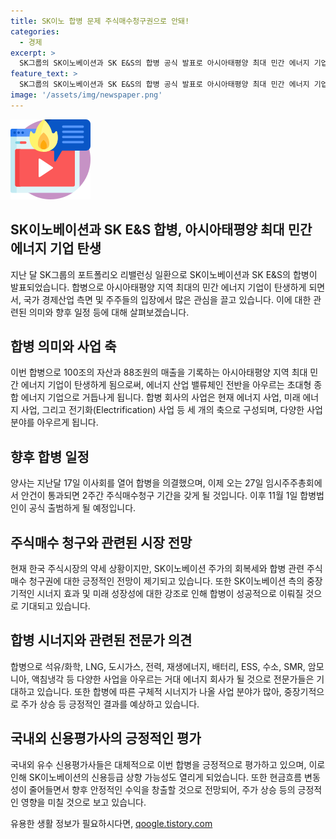 ```yaml
---
title: SK이노 합병 문제 주식매수청구권으로 안돼!
categories:
  - 경제
excerpt: >
  SK그룹의 SK이노베이션과 SK E&S의 합병 공식 발표로 아시아태평양 최대 민간 에너지 기업이 탄생하며, 국가 경제산업적으로 중요한 이슈로 관심을 모으고 있습니다. 합병 일정은 이사회 결의를 거쳐 11월 1일 합병법인이 공식 출범할 예정이며, 시장은 중장기적인 합병 시너지와 주가 상승 가능성 등 긍정적으로 평가하고 있습니다. 
feature_text: >
  SK그룹의 SK이노베이션과 SK E&S의 합병 공식 발표로 아시아태평양 최대 민간 에너지 기업이 탄생하며, 국가 경제산업적으로 중요한 이슈로 관심을 모으고 있습니다. 합병 일정은 이사회 결의를 거쳐 11월 1일 합병법인이 공식 출범할 예정이며, 시장은 중장기적인 합병 시너지와 주가 상승 가능성 등 긍정적으로 평가하고 있습니다. 
image: '/assets/img/newspaper.png'
---
```


<p><img src="/assets/img/news.png" alt="rentncar 속보" /></p>

<h2>SK이노베이션과 SK E&S 합병, 아시아태평양 최대 민간 에너지 기업 탄생</h2>

<p data-ke-size="size16">지난 달 SK그룹의 포트폴리오 리밸런싱 일환으로 SK이노베이션과 SK E&S의 합병이 발표되었습니다. 합병으로 아시아태평양 지역 최대의 민간 에너지 기업이 탄생하게 되면서, 국가 경제산업 측면 및 주주들의 입장에서 많은 관심을 끌고 있습니다. 이에 대한 관련된 의미와 향후 일정 등에 대해 살펴보겠습니다.</p>

<h2>합병 의미와 사업 축</h2>

<p data-ke-size="size16">이번 합병으로 100조의 자산과 88조원의 매출을 기록하는 아시아태평양 지역 최대 민간 에너지 기업이 탄생하게 됨으로써, 에너지 산업 밸류체인 전반을 아우르는 초대형 종합 에너지 기업으로 거듭나게 됩니다. 합병 회사의 사업은 현재 에너지 사업, 미래 에너지 사업, 그리고 전기화(Electrification) 사업 등 세 개의 축으로 구성되며, 다양한 사업 분야를 아우르게 됩니다.</p>

<h2>향후 합병 일정</h2>

<p data-ke-size="size16">양사는 지난달 17일 이사회를 열어 합병을 의결했으며, 이제 오는 27일 임시주주총회에서 안건이 통과되면 2주간 주식매수청구 기간을 갖게 될 것입니다. 이후 11월 1일 합병법인이 공식 출범하게 될 예정입니다.</p>

<h2>주식매수 청구와 관련된 시장 전망</h2>

<p data-ke-size="size16">현재 한국 주식시장의 약세 상황이지만, SK이노베이션 주가의 회복세와 합병 관련 주식매수 청구권에 대한 긍정적인 전망이 제기되고 있습니다. 또한 SK이노베이션 측의 중장기적인 시너지 효과 및 미래 성장성에 대한 강조로 인해 합병이 성공적으로 이뤄질 것으로 기대되고 있습니다.</p>

<h2>합병 시너지와 관련된 전문가 의견</h2>

<p data-ke-size="size16">합병으로 석유/화학, LNG, 도시가스, 전력, 재생에너지, 배터리, ESS, 수소, SMR, 암모니아, 액침냉각 등 다양한 사업을 아우르는 거대 에너지 회사가 될 것으로 전문가들은 기대하고 있습니다. 또한 합병에 따른 구체적 시너지가 나올 사업 분야가 많아, 중장기적으로 주가 상승 등 긍정적인 결과를 예상하고 있습니다.</p>

<h2>국내외 신용평가사의 긍정적인 평가</h2>

<p data-ke-size="size16">국내외 유수 신용평가사들은 대체적으로 이번 합병을 긍정적으로 평가하고 있으며, 이로 인해 SK이노베이션의 신용등급 상향 가능성도 열리게 되었습니다. 또한 현금흐름 변동성이 줄어들면서 향후 안정적인 수익을 창출할 것으로 전망되어, 주가 상승 등의 긍정적인 영향을 미칠 것으로 보고 있습니다.</p>
유용한 생활 정보가 필요하시다면, <a href="https://qoogle.tistory.com" rel="dofollow">qoogle.tistory.com</a>


